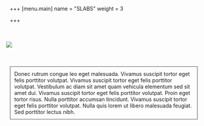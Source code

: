 +++
[menu.main]
name = "SLABS"
weight = 3

+++
# 

<div style="margin:-10px;">
<img src="../images/wood/wood4.png" style="margin-top:20px;">

<p style="border:2px solid #999; padding:10px; margin:10px; margin-top:50px">
Donec rutrum congue leo eget malesuada. Vivamus suscipit tortor eget felis porttitor volutpat. Vivamus suscipit tortor eget felis porttitor volutpat. Vestibulum ac diam sit amet quam vehicula elementum sed sit amet dui. Vivamus suscipit tortor eget felis porttitor volutpat. Proin eget tortor risus. Nulla porttitor accumsan tincidunt. Vivamus suscipit tortor eget felis porttitor volutpat. Nulla quis lorem ut libero malesuada feugiat. Sed porttitor lectus nibh.
</p>
</div>